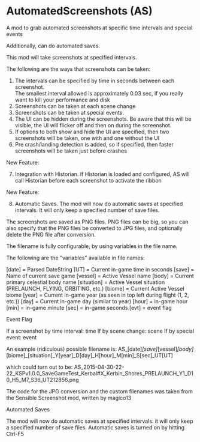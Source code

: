 # AutomatedScreenshots (AS)

A mod to grab automated screenshots at specific time intervals and special events

Additionally, can do automated saves.

This mod will take screenshots at specified intervals.

The following are the ways that screenshots can be taken:

1.  The intervals can be specified by time in seconds between each screenshot.  
    The smallest interval allowed is approximately 0.03 sec, if you really want 
    to kill your performance and disk
2.  Screenshots can be taken at each scene change
3.  Screenshots can be taken at special events.
4.  The UI can be hidden during the screenshots.  Be aware that this will be visible, 
    the UI will flicker off and then on during the screenshot.
5.  If options to both show and hide the UI are specified, then two screenshots will 
    be taken, one with and one without the UI
6.  Pre crash/landing detection is added, so if specified, then faster screenshots 
    will be taken just before crashes

New Feature:

7.  Integration with Historian.  If Historian is loaded and configured, AS will call 
    Historian before each screenshot to activate the ribbon

New Feature:

8.  Automatic Saves.  The mod will now do automatic saves at specified intervals.  It will 
    only keep a specified number of save files.


The screenshots are saved as PNG files.  PNG files can be big, so you can
also specify that the PNG files be converted to JPG files, and optionally
delete the PNG file after conversion.

The filename is fully configurable, by using variables in the file name.

The following are the "variables" available in file names:

[date] = Parsed DateString
[UT] = Current in-game time in seconds
[save] = Name of current save game
[vessel] = Active Vessel name
[body] = Current primary celestial body name
[situation] = Active Vessel situation (PRELAUNCH, FLYING, ORBITING, etc.)
[biome] = Current Active Vessel biome
[year] = Current in-game year (as seen in top left during flight (1, 2, etc.))
[day] = Current in-game day (similar to year)
[hour] = in-game hour
[min] = in-game minute
[sec] = in-game seconds
[evt] = event flag

Event Flag

If a screenshot by time interval: time
If by scene change: scene
If by special event: event

An example (ridiculous) possible filename is: 
AS_[date]_[save]_[vessel]_[body]_[biome]_[situation]_Y[year]_D[day]_H[hour]_M[min]_S[sec]_UT[UT] 

which could turn out to be: 
AS_2015-04-30-22-22_KSPv1.0.0_SaveGameTest_Kerbal#X_Kerbin_Shores_PRELAUNCH_Y1_D10_H5_M7_S36_UT212856.png


The code for the JPG conversion and the custom filenames was taken from the Sensible Screenshot mod, written by magico13

Automated Saves

The mod will now do automatic saves at specified intervals. it will only keep a specified number of save files.
Automatic saves is turned on by hitting Ctrl-F5